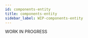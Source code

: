 ```yaml
---
id: components-entity
title: components-entity
sidebar_label: WIP-components-entity
---
```



WORK IN PROGRESS
        